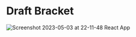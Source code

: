 # Draft Bracket

![Screenshot 2023-05-03 at 22-11-48 React App](https://user-images.githubusercontent.com/22039228/236117194-a59c9c7f-eeb3-4487-bf61-25c286b8d246.png)
